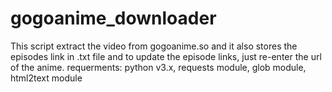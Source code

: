 # gogoanime_downloader
This script extract the video from gogoanime.so and it also stores the episodes link in .txt file and to update the episode links, just re-enter the url of the anime.
requerments: python v3.x, requests module, glob module, html2text module
